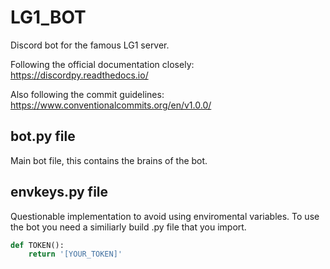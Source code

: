# LG1_BOT
Discord bot for the famous LG1 server.

Following the official documentation closely:
https://discordpy.readthedocs.io/

Also following the commit guidelines:
https://www.conventionalcommits.org/en/v1.0.0/

## bot.py file
Main bot file, this contains the brains of the bot.

## envkeys.py file 
Questionable implementation to avoid using enviromental variables.
To use the bot you need a similiarly build .py file that you import.
```python
def TOKEN():
    return '[YOUR_TOKEN]'
```
